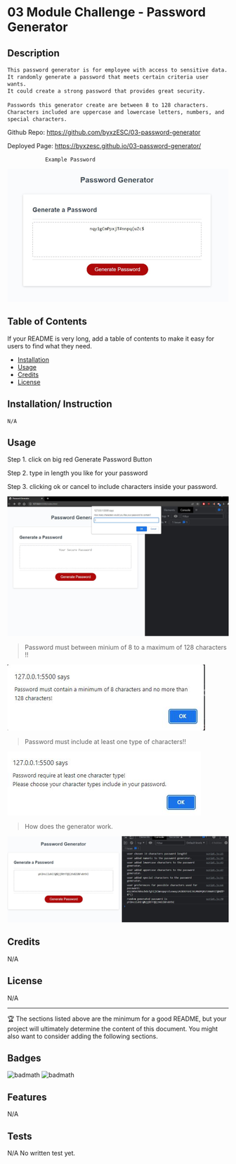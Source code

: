 # 03 Module Challenge - Password Generator

## Description 

    This password generator is for employee with access to sensitive data. 
    It randomly generate a password that meets certain criteria user wants.
    It could create a strong password that provides great security. 

    Passwords this generator create are between 8 to 128 characters. 
    Characters included are uppercase and lowercase letters, numbers, and special characters.


Github Repo: https://github.com/byxzESC/03-password-generator

Deployed Page: https://byxzesc.github.io/03-password-generator/

                Example Password
![example](/assets/images/example.JPG)

## Table of Contents 

If your README is very long, add a table of contents to make it easy for users to find what they need.

* [Installation](#installation)
* [Usage](#usage)
* [Credits](#credits)
* [License](#license)


## Installation/ Instruction
    N/A


## Usage 

Step 1. click on big red Generate Password Button

Step 2. type in length you like for your password

Step 3. clicking ok or cancel to include characters inside your password.

![start](/assets/images/screenshot1.JPG)

> Password must between minium of 8 to a maximum of 128 characters !!

![edgecase_1](/assets/images/edgecase1.JPG)

> Password must include at least one type of characters!!

![edgecase_2](/assets/images/edgecase2.JPG)

> How does the generator work.

![console_log](/assets/images/result&process.JPG)




## Credits

N/A


## License

N/A

---

🏆 The sections listed above are the minimum for a good README, but your project will ultimately determine the content of this document. You might also want to consider adding the following sections.

## Badges

![badmath](https://img.shields.io/github/languages/top/nielsenjared/badmath)
![badmath](https://img.shields.io/badge/-html-orange)

## Features

N/A 

## Tests

N/A
No written test yet.